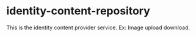 # identity-content-repository
This is the identity content provider service. Ex: Image upload download.
